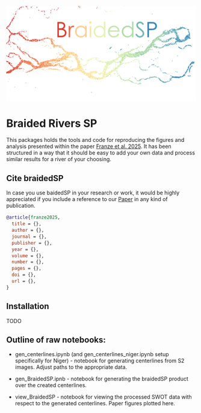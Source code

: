 ![BraidedSP](images/braidedsp.png)

# Braided Rivers SP

This packages holds the tools and code for reproducing the figures and analysis presented within the paper [Franze et al. 2025](link_to_DOI). It has been structured in a way that it should be easy to add your own data and process similar results for a river of your choosing.

## Cite braidedSP

In case you use baidedSP in your research or work, it would be highly appreciated if you include a reference to our [Paper](link_to_DOI) in any kind of publication.

```bibtex
@article{franze2025,
  title = {},
  author = {},
  journal = {},
  publisher = {},
  year = {},
  volume = {},
  number = {},
  pages = {},
  doi = {},
  url = {},
}
```

## Installation
TODO

## Outline of raw notebooks:

- gen_centerlines.ipynb (and gen_centerlines_niger.ipynb setup specifically for Niger) - notebook for generating centerlines from S2 images. Adjust paths to the appropriate data.

- gen_BraidedSP.ipnb - notebook for generating the braidedSP product over the created centerlines.

- view_BraidedSP - notebook for viewing the processed SWOT data with respect to the generated centerlines. Paper figures plotted here.

